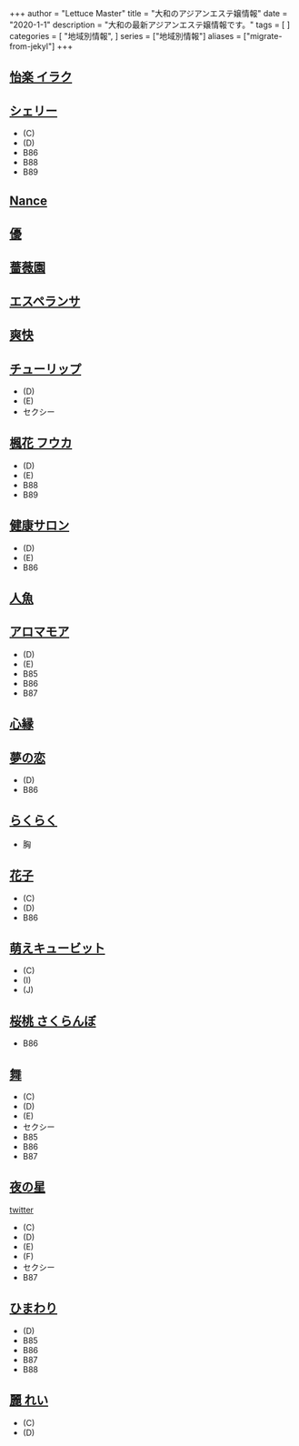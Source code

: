 +++
author = "Lettuce Master"
title = "大和のアジアンエステ嬢情報"
date = "2020-1-1"
description = "大和の最新アジアンエステ嬢情報です。"
tags = [
]
categories = [
    "地域別情報",
]
series = ["地域別情報"]
aliases = ["migrate-from-jekyl"]
+++

## [怡楽 イラク](http://オイルアロマ.com/)
## [シェリー](http://sherry.est888.com/)
- (C)
- (D)
- B86
- B88
- B89
## [Nance](http://nancy.est888.com/)
## [優](http://www.est-yu.work/)
## [薔薇園](http://es-flower.work/)
## [エスペランサ](http://www.esperana.xyz/)
## [爽快](http://xn--ccks6b5ls55ljlzb.net/)
## [チューリップ](http://aroma-relax.biz/)
- (D)
- (E)
- セクシー
## [楓花 フウカ](https://fuuka.estjp.info/)
- (D)
- (E)
- B88
- B89
## [健康サロン](http://aphrodite-est.com/)
- (D)
- (E)
- B86
## [人魚](http://roman-es.info/)
## [アロマモア](https://aroma-more.jpn.cm/)
- (D)
- (E)
- B85
- B86
- B87
## [心縁](http://seasons-one.xyz/)
## [夢の恋](http://yumenokoi.xyz.mn/)
- (D)
- B86
## [らくらく](http://www.smile-es.info/)
- 胸
## [花子](http://hmw.mznab.com/)
- (C)
- (D)
- B86
## [萌えキュービット](http://estjp.com/moe/)
- (C)
- (I)
- (J)
## [桜桃 さくらんぼ](http://massage-est.info/)
- B86
## [舞](http://xn--eckl8am7c7ipdtg.xyz/)
- (C)
- (D)
- (E)
- セクシー
- B85
- B86
- B87
## [夜の星](http://www.yorunohoshi.esthejp.com/)
[twitter](ttps://twitter.com/hoshi_more?ref_src=twsrc%5Etf)
- (C)
- (D)
- (E)
- (F)
- セクシー
- B87
## [ひまわり](http://www.himawari.esturl.com/)
- (D)
- B85
- B86
- B87
- B88
## [麗 れい](http://e-rei.info/)
- (C)
- (D)
